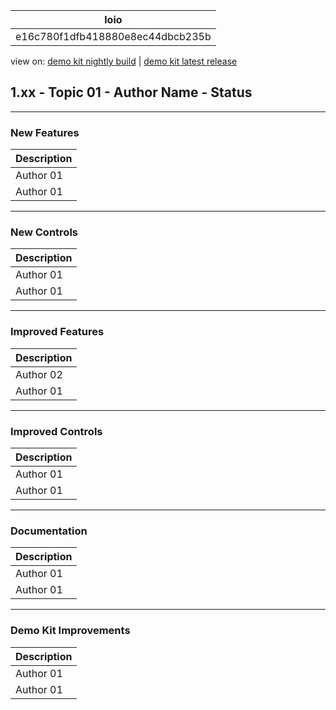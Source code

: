 <!-- loioe16c780f1dfb418880e8ec44dbcb235b -->

| loio |
| -----|
| e16c780f1dfb418880e8ec44dbcb235b |

<div id="loio">

view on: [demo kit nightly build](https://openui5nightly.hana.ondemand.com/#/topic/e16c780f1dfb418880e8ec44dbcb235b) | [demo kit latest release](https://openui5.hana.ondemand.com/#/topic/e16c780f1dfb418880e8ec44dbcb235b)</div>

## 1.xx - Topic 01 - Author Name - Status

***

<a name="loioe16c780f1dfb418880e8ec44dbcb235b__section_yxw_pxt_zcb"/>

### New Features

 <a name="loioe16c780f1dfb418880e8ec44dbcb235b__table_krd_ltq_mfb"/>

|Description|
|-----------|
|Аuthor 01|
|Аuthor 01|

***

<a name="loioe16c780f1dfb418880e8ec44dbcb235b__section_bkm_s15_zcb"/>

### New Controls

 <a name="loioe16c780f1dfb418880e8ec44dbcb235b__table_ejf_dvq_mfb"/>

|Description|
|-----------|
|Аuthor 01|
|Аuthor 01|

***

<a name="loioe16c780f1dfb418880e8ec44dbcb235b__section_qwl_pb5_zcb"/>

### Improved Features

 <a name="loioe16c780f1dfb418880e8ec44dbcb235b__table_tpj_dvq_mfb"/>

|Description|
|-----------|
|Аuthor 02|
|Аuthor 01|

***

<a name="loioe16c780f1dfb418880e8ec44dbcb235b__section_rqn_wd5_zcb"/>

### Improved Controls

 <a name="loioe16c780f1dfb418880e8ec44dbcb235b__table_qcq_dvq_mfb"/>

|Description|
|-----------|
|Аuthor 01|
|Аuthor 01|

***

<a name="loioe16c780f1dfb418880e8ec44dbcb235b__section_z2h_fh5_zcb"/>

### Documentation

 <a name="loioe16c780f1dfb418880e8ec44dbcb235b__table_u2d_2vq_mfb"/>

|Description|
|-----------|
|Аuthor 01|
|Аuthor 01|

***

<a name="loioe16c780f1dfb418880e8ec44dbcb235b__section_r5v_3h5_zcb"/>

### Demo Kit Improvements

 <a name="loioe16c780f1dfb418880e8ec44dbcb235b__table_e2h_2vq_mfb"/>

|Description|
|-----------|
|Аuthor 01|
|Аuthor 01|

